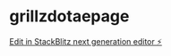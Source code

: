 # grillzdotaepage

[Edit in StackBlitz next generation editor ⚡️](https://stackblitz.com/~/github.com/XB42/grillzdotaepage)